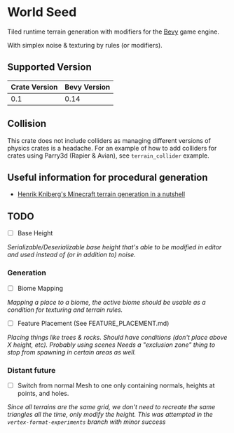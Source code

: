 
# World Seed

Tiled runtime terrain generation with modifiers for the [Bevy](https://bevyengine.org/) game engine.

With simplex noise & texturing by rules (or modifiers).

## Supported Version

| Crate Version | Bevy Version |
| ------------- | ------------ |
| 0.1           | 0.14         |

## Collision

This crate does not include colliders as managing different versions of physics crates is a headache. For an example of how to add colliders for crates using Parry3d (Rapier & Avian), see `terrain_collider` example.

## Useful information for procedural generation

- [Henrik Kniberg's Minecraft terrain generation in a nutshell](https://www.youtube.com/watch?v=CSa5O6knuwI)

## TODO

- [ ] Base Height

*Serializable/Deserializable base height that's able to be modified in editor and used instead of (or in addition to) noise.*

### Generation

- [ ] Biome Mapping

*Mapping a place to a biome, the active biome should be usable as a condition for texturing and terrain rules.*

- [ ] Feature Placement (See FEATURE_PLACEMENT.md)

*Placing things like trees & rocks. Should have conditions (don't place above X height, etc). Probably using scenes Needs a "exclusion zone" thing to stop from spawning in certain areas as well.*

### Distant future

- [ ] Switch from normal Mesh to one only containing normals, heights at points, and holes.

*Since all terrains are the same grid, we don't need to recreate the same triangles all the time, only modify the height. This was attempted in the `vertex-format-experiments` branch with minor success*